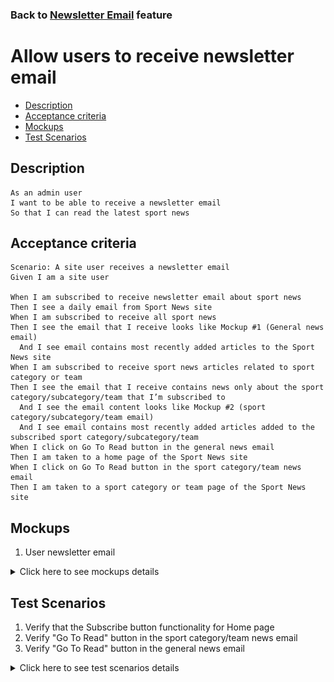 ### Back to [Newsletter Email](/../../) feature

# Allow users to receive newsletter email

- [Description](#description)
- [Acceptance criteria](#acceptance-criteria)
- [Mockups](#mockups)
- [Test Scenarios](#test-scenarios)

## Description

    As an admin user
    I want to be able to receive a newsletter email
    So that I can read the latest sport news

## Acceptance criteria

    Scenario: A site user receives a newsletter email
    Given I am a site user

    When I am subscribed to receive newsletter email about sport news
    Then I see a daily email from Sport News site
    When I am subscribed to receive all sport news
    Then I see the email that I receive looks like Mockup #1 (General news email)
      And I see email contains most recently added articles to the Sport News site
    When I am subscribed to receive sport news articles related to sport category or team
    Then I see the email that I receive contains news only about the sport category/subcategory/team that I’m subscribed to
      And I see the email content looks like Mockup #2 (sport category/subcategory/team email)
      And I see email contains most recently added articles added to the subscribed sport category/subcategory/team
    When I click on Go To Read button in the general news email
    Then I am taken to a home page of the Sport News site
    When I click on Go To Read button in the sport category/team news email
    Then I am taken to a sport category or team page of the Sport News site

## Mockups

1. User newsletter email

<details>
  <summary>Click here to see mockups details</summary>

**1. User newsletter email:**

![Newsletter email Screen](/products/sport_news_portal/web_application_features/newsletter_email/images/news_email.png)

</details>

## Test Scenarios

1. Verify that the Subscribe button functionality for Home page
2. Verify "Go To Read" button in the sport category/team news email
3. Verify "Go To Read" button in the general news email

<details>
  <summary>Click here to see test scenarios details</summary>

### **#1. Verify that the Subscribe button functionality for Home page**

|#|Steps|Expected Result
------|-------|----------
|1|Go to sport news site|
|2|Log in your user account|User is navigating to Home page
|3|Examine "Sign up to receive the latest in sport news" in NEWSLETTER tab table|The system displays configuration table with a single row: "Sign up to receive the  latest in sport news"
|4|Type your email address in the input for the email address|
|5|Click on Subscribe button|Subscribe button is replaced with a Checkmark confirming subscription
|6|Verify that you are subscribed to all general sports news|You are subscribed to all general sports news
|7|Go to your email and examine if you get newsletter email|Daily email from Sport News site is inbox

### **#2. Verify "Go To Read" button in the sport category/team news email**

|#|Steps|Expected Result
------|-------|----------
|1|Go to your user’s email (note: user should be subscribed to receiving news letter email about sport news (sport category/team news))|
|2|Open Daily email from Sport site that is inbox|
|3|Click on "Go To Read" button|User is taken to a sport category or team page of the Sport News site

### **#3. Verify "Go To Read" button in the general news email**

|#|Steps|Expected Result
------|-------|----------
|1|Go to your user’s email (note: user should be subscribed to receiving news letter email about all sport news)|
|2|Open Daily email from Sport site that is inbox|
|3|Click on "Go To Read" button|User is taken to a home page of the Sport News site

</details>

